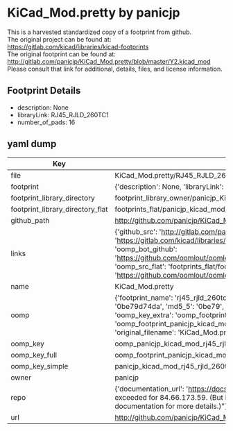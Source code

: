 # KiCad_Mod.pretty by panicjp  
This is a harvested standardized copy of a footprint from github.  
The original project can be found at:  
https://gitlab.com/kicad/libraries/kicad-footprints  
The original footprint can be found at:
http://gitlab.com/panicjp/KiCad_Mod.pretty/blob/master/Y2.kicad_mod
Please consult that link for additional, details, files, and license information.  
## Footprint Details
* description: None  
* libraryLink: RJ45_RJLD_260TC1  
* number_of_pads: 16  
## yaml dump  
| Key | Value |  
| --- | --- |  
| file | KiCad_Mod.pretty/RJ45_RJLD_260TC1.kicad_mod |  
| footprint | {'description': None, 'libraryLink': 'RJ45_RJLD_260TC1', 'number_of_pads': 16} |  
| footprint_library_directory | footprint_library_owner/panicjp_KiCad_Mod.pretty |  
| footprint_library_directory_flat | footprints_flat/panicjp_kicad_mod_rj45_rjld_260tc1/working |  
| github_path | http://github.com/panicjp/KiCad_Mod.pretty/blob/master/RJ45_RJLD_260TC1.kicad_mod |  
| links | {'github_src': 'http://gitlab.com/panicjp/KiCad_Mod.pretty/blob/master/Y2.kicad_mod', 'github_src_repo': 'https://gitlab.com/kicad/libraries/kicad-footprints', 'oomp_bot': 'footprints/panicjp_kicad_mod_rj45_rjld_260tc1/working', 'oomp_bot_github': 'https://github.com/oomlout/oomlout_oomp_footprint_bot/tree/main/footprints/panicjp_kicad_mod_rj45_rjld_260tc1/working', 'oomp_src_flat': 'footprints_flat/footprints_flat/panicjp_kicad_mod_rj45_rjld_260tc1/working', 'oomp_src_flat_github': 'https://github.com/oomlout/oomlout_oomp_footprint_src/tree/main/footprints_flat/panicjp_kicad_mod_rj45_rjld_260tc1/working'} |  
| name | KiCad_Mod.pretty |  
| oomp | {'footprint_name': 'rj45_rjld_260tc1', 'library_name': 'kicad_mod', 'md5': '0be79d74da0aca634d65aa12fb7dfac7', 'md5_10': '0be79d74da', 'md5_5': '0be79', 'md5_6': '0be79d', 'oomp_key': 'oomp_panicjp_kicad_mod_rj45_rjld_260tc1', 'oomp_key_extra': 'oomp_footprint_panicjp_kicad_mod_rj45_rjld_260tc1', 'oomp_key_full': 'oomp_footprint_panicjp_kicad_mod_rj45_rjld_260tc1_0be79d', 'oomp_key_simple': 'panicjp_kicad_mod_rj45_rjld_260tc1', 'original_filename': 'KiCad_Mod.pretty/RJ45_RJLD_260TC1.kicad_mod', 'owner_name': 'panicjp'} |  
| oomp_key | oomp_panicjp_kicad_mod_rj45_rjld_260tc1 |  
| oomp_key_full | oomp_footprint_panicjp_kicad_mod_rj45_rjld_260tc1 |  
| oomp_key_simple | panicjp_kicad_mod_rj45_rjld_260tc1 |  
| owner | panicjp |  
| repo | {'documentation_url': 'https://docs.github.com/rest/overview/resources-in-the-rest-api#rate-limiting', 'message': "API rate limit exceeded for 84.66.173.59. (But here's the good news: Authenticated requests get a higher rate limit. Check out the documentation for more details.)"} |  
| url | http://github.com/panicjp/KiCad_Mod.pretty |  

